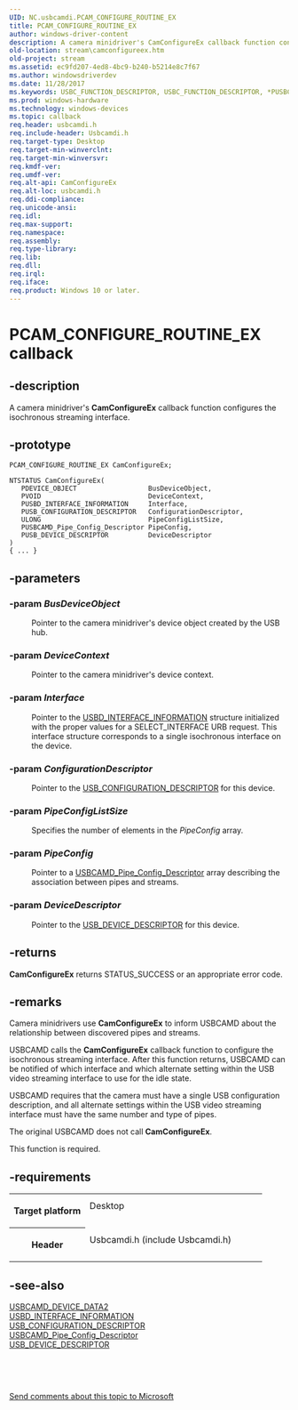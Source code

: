 ```yaml
---
UID: NC.usbcamdi.PCAM_CONFIGURE_ROUTINE_EX
title: PCAM_CONFIGURE_ROUTINE_EX
author: windows-driver-content
description: A camera minidriver's CamConfigureEx callback function configures the isochronous streaming interface.
old-location: stream\camconfigureex.htm
old-project: stream
ms.assetid: ec9fd207-4ed8-4bc9-b240-b5214e8c7f67
ms.author: windowsdriverdev
ms.date: 11/28/2017
ms.keywords: USBC_FUNCTION_DESCRIPTOR, USBC_FUNCTION_DESCRIPTOR, *PUSBC_FUNCTION_DESCRIPTOR
ms.prod: windows-hardware
ms.technology: windows-devices
ms.topic: callback
req.header: usbcamdi.h
req.include-header: Usbcamdi.h
req.target-type: Desktop
req.target-min-winverclnt: 
req.target-min-winversvr: 
req.kmdf-ver: 
req.umdf-ver: 
req.alt-api: CamConfigureEx
req.alt-loc: usbcamdi.h
req.ddi-compliance: 
req.unicode-ansi: 
req.idl: 
req.max-support: 
req.namespace: 
req.assembly: 
req.type-library: 
req.lib: 
req.dll: 
req.irql: 
req.iface: 
req.product: Windows 10 or later.
---
```


# PCAM_CONFIGURE_ROUTINE_EX callback



## -description
<p>A camera minidriver's <b>CamConfigureEx</b> callback function configures the isochronous streaming interface.</p>


## -prototype

````
PCAM_CONFIGURE_ROUTINE_EX CamConfigureEx;

NTSTATUS CamConfigureEx(
   PDEVICE_OBJECT                  BusDeviceObject,
   PVOID                           DeviceContext,
   PUSBD_INTERFACE_INFORMATION     Interface,
   PUSB_CONFIGURATION_DESCRIPTOR   ConfigurationDescriptor,
   ULONG                           PipeConfigListSize,
   PUSBCAMD_Pipe_Config_Descriptor PipeConfig,
   PUSB_DEVICE_DESCRIPTOR          DeviceDescriptor
)
{ ... }
````


## -parameters
<dl>

### -param <i>BusDeviceObject</i> 

<dd>
<p>Pointer to the camera minidriver's device object created by the USB hub.</p>
</dd>

### -param <i>DeviceContext</i> 

<dd>
<p>Pointer to the camera minidriver's device context.</p>
</dd>

### -param <i>Interface</i> 

<dd>
<p>Pointer to the <a href="..\usb\ns-usb--usbd-interface-information.md">USBD_INTERFACE_INFORMATION</a> structure initialized with the proper values for a SELECT_INTERFACE URB request. This interface structure corresponds to a single isochronous interface on the device.</p>
</dd>

### -param <i>ConfigurationDescriptor</i> 

<dd>
<p>Pointer to the <a href="..\usbspec\ns-usbspec--usb-configuration-descriptor.md">USB_CONFIGURATION_DESCRIPTOR</a> for this device.</p>
</dd>

### -param <i>PipeConfigListSize</i> 

<dd>
<p>Specifies the number of elements in the <i>PipeConfig</i> array.</p>
</dd>

### -param <i>PipeConfig</i> 

<dd>
<p>Pointer to a <a href="stream.usbcamd_pipe_config_descriptor">USBCAMD_Pipe_Config_Descriptor</a> array describing the association between pipes and streams.</p>
</dd>

### -param <i>DeviceDescriptor</i> 

<dd>
<p>Pointer to the <a href="..\usbspec\ns-usbspec--usb-device-descriptor.md">USB_DEVICE_DESCRIPTOR</a> for this device.</p>
</dd>
</dl>

## -returns
<p><b>CamConfigureEx</b> returns STATUS_SUCCESS or an appropriate error code.</p>

## -remarks
<p>Camera minidrivers use <b>CamConfigureEx</b> to inform USBCAMD about the relationship between discovered pipes and streams.</p>

<p>USBCAMD calls the <b>CamConfigureEx</b> callback function to configure the isochronous streaming interface. After this function returns, USBCAMD can be notified of which interface and which alternate setting within the USB video streaming interface to use for the idle state.</p>

<p>USBCAMD requires that the camera must have a single USB configuration description, and all alternate settings within the USB video streaming interface must have the same number and type of pipes.</p>

<p>The original USBCAMD does not call <b>CamConfigureEx</b>.</p>

<p>This function is required.</p>

## -requirements
<table>
<tr>
<th width="30%">
<p>Target platform</p>
</th>
<td width="70%">
<dl>
<dt>Desktop</dt>
</dl>
</td>
</tr>
<tr>
<th width="30%">
<p>Header</p>
</th>
<td width="70%">
<dl>
<dt>Usbcamdi.h (include Usbcamdi.h)</dt>
</dl>
</td>
</tr>
</table>

## -see-also
<dl>
<dt>
<a href="..\usbcamdi\ns-usbcamdi--usbcamd-device-data2.md">USBCAMD_DEVICE_DATA2</a>
</dt>
<dt>
<a href="..\usb\ns-usb--usbd-interface-information.md">USBD_INTERFACE_INFORMATION</a>
</dt>
<dt>
<a href="..\usbspec\ns-usbspec--usb-configuration-descriptor.md">USB_CONFIGURATION_DESCRIPTOR</a>
</dt>
<dt>
<a href="stream.usbcamd_pipe_config_descriptor">USBCAMD_Pipe_Config_Descriptor</a>
</dt>
<dt>
<a href="..\usbspec\ns-usbspec--usb-device-descriptor.md">USB_DEVICE_DESCRIPTOR</a>
</dt>
</dl>
<p> </p>
<p> </p>
<p><a href="mailto:wsddocfb@microsoft.com?subject=Documentation%20feedback [stream\stream]:%20CamConfigureEx routine%20 RELEASE:%20(11/28/2017)&amp;body=%0A%0APRIVACY STATEMENT%0A%0AWe use your feedback to improve the documentation. We don't use your email address for any other purpose, and we'll remove your email address from our system after the issue that you're reporting is fixed. While we're working to fix this issue, we might send you an email message to ask for more info. Later, we might also send you an email message to let you know that we've addressed your feedback.%0A%0AFor more info about Microsoft's privacy policy, see http://privacy.microsoft.com/en-us/default.aspx." title="Send comments about this topic to Microsoft">Send comments about this topic to Microsoft</a></p>
